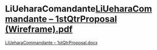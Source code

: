 # LiUeharaComandante[LiUeharaCommandante – 1stQtrProposal (Wireframe).pdf](https://github.com/Fujiroooo/LiUeharaComandante/files/9599019/LiUeharaCommandante.1stQtrProposal.Wireframe.pdf)
[LiUeharaCommandante – 1stQtrProposal.docx](https://github.com/Fujiroooo/LiUeharaComandante/files/9599020/LiUeharaCommandante.1stQtrProposal.docx)
